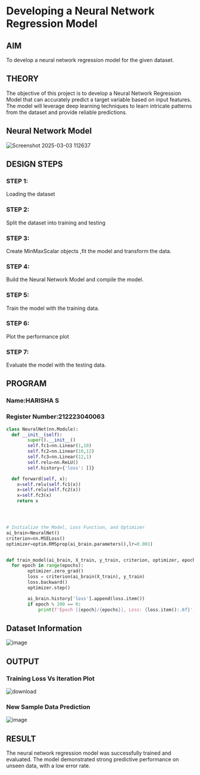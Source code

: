 # Developing a Neural Network Regression Model

## AIM

To develop a neural network regression model for the given dataset.

## THEORY

The objective of this project is to develop a Neural Network Regression Model that can accurately predict a target variable based on input features. The model will leverage deep learning techniques to learn intricate patterns from the dataset and provide reliable predictions.

## Neural Network Model

![Screenshot 2025-03-03 112637](https://github.com/user-attachments/assets/b02f5aef-bf22-456f-82b7-aaa54124cf66)

## DESIGN STEPS

### STEP 1:

Loading the dataset

### STEP 2:

Split the dataset into training and testing

### STEP 3:

Create MinMaxScalar objects ,fit the model and transform the data.

### STEP 4:

Build the Neural Network Model and compile the model.

### STEP 5:

Train the model with the training data.

### STEP 6:

Plot the performance plot

### STEP 7:

Evaluate the model with the testing data.

## PROGRAM
### Name:HARISHA S
### Register Number:212223040063
```python
class NeuralNet(nn.Module):
  def __init__(self):
        super().__init__()
        self.fc1=nn.Linear(1,10)
        self.fc2=nn.Linear(10,12)
        self.fc3=nn.Linear(12,1)
        self.relu=nn.ReLU()
        self.history={'loss': []}

  def forward(self, x):
    x=self.relu(self.fc1(x))
    x=self.relu(self.fc2(x))
    x=self.fc3(x)
    return x




# Initialize the Model, Loss Function, and Optimizer
ai_brain=NeuralNet()
criterion=nn.MSELoss()
optimizer=optim.RMSprop(ai_brain.parameters(),lr=0.001)


def train_model(ai_brain, X_train, y_train, criterion, optimizer, epochs=2000):
  for epoch in range(epochs):
        optimizer.zero_grad()
        loss = criterion(ai_brain(X_train), y_train)
        loss.backward()
        optimizer.step()

        ai_brain.history['loss'].append(loss.item())
        if epoch % 200 == 0:
            print(f'Epoch [{epoch}/{epochs}], Loss: {loss.item():.6f}')


```
## Dataset Information

![image](https://github.com/user-attachments/assets/48709095-b67f-414a-9316-c03e4bb4383f)


## OUTPUT

### Training Loss Vs Iteration Plot

![download](https://github.com/user-attachments/assets/7ece4ada-81ce-40ee-bd6b-3135284f38b2)

### New Sample Data Prediction

![image](https://github.com/user-attachments/assets/47e02c39-167f-4722-be69-b87a11f30f91)


## RESULT
The neural network regression model was successfully trained and evaluated. The model demonstrated strong predictive performance on unseen data, with a low error rate.
